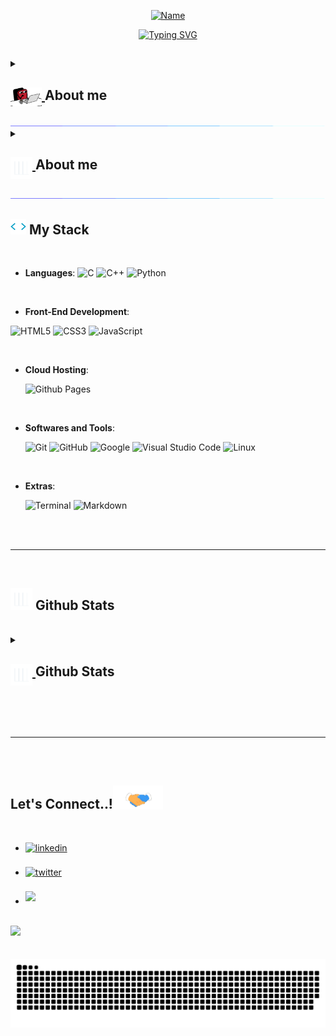 <p align="center">
<a href="https://git.io/typing-svg"><img src="https://readme-typing-svg.herokuapp.com?font=Varela+Round&pause=8000&color=36BCF7E1&center=true&vCenter=true&width=435&lines=Noor+Chasib" alt="Name" /></a>
</p>
<p align="center">
<a href="https://git.io/typing-svg"><img src="https://readme-typing-svg.herokuapp.com?font=Varela+Round&size=25&pause=1500&center=true&width=600&height=100&lines=Junior+Full-Stack+Web+Developer;Lighthouse+Labs+Graduate;Bachelor+of+Science" alt="Typing SVG" /></a>
</p>

##

<details> 
  <summary>
   <h2>
      <a href="#"> 
	<img align="top" src = "https://github.com/NoorChasib/NoorChasib/blob/main/img/typing.gif" width="50px">
      </a>
        About me
    </h2>

  </summary>
  


<picture> <img align="right" src="https://github.com/NoorChasib/NoorChasib/blob/main/img/Right_Side.gif" width = 250px></picture>

<br>

- A passionate Self-taught Front-end developer
- Playing CTF's at spare time
- Currently learning Web Development by Self
- Personal website
- I’m currently open for an Intern or a new job opportunity
<br>
<br>

</details>

<img src="https://github.com/NoorChasib/NoorChasib/blob/main/img/line.gif" width="100%" height="0.5">

<details> 
  <summary>
   <h2>
      <a href="#"> 
        <img align="top" src="https://github.com/NoorChasib/NoorChasib/blob/main/img/chart.gif" width="35">
      </a>
        About me
    </h2>

  </summary>
	
<a href="#"><img alt="React" src="https://img.shields.io/badge/react-%2320232a.svg?style=for-the-badge&logo=react&logoColor=%2361DAFB"></a>

</details>


<img src="https://github.com/NoorChasib/NoorChasib/blob/main/img/line.gif" width="100%" height="0.5">

## <img src="https://github.com/NoorChasib/NoorChasib/blob/main/img/skills.gif" width ="25"><b> My Stack</b>

<br>

<p align="center">

- **Languages**:
  ![C](https://img.shields.io/badge/C%20-%232370ED.svg?style=for-the-badge&logo=c&logoColor=white)
  ![C++](https://img.shields.io/badge/C++%20-%2300599C.svg?style=for-the-badge&logo=c%2B%2B&logoColor=white)
  ![Python](https://img.shields.io/badge/Python%20-%2314354C.svg?style=for-the-badge&logo=python&logoColor=white)

<br>   
    
- **Front-End Development**:

![HTML5](https://img.shields.io/badge/HTML5%20-%23E34F26.svg?style=for-the-badge&logo=html5&logoColor=white)
![CSS3](https://img.shields.io/badge/CSS%20-%231572B6.svg?style=for-the-badge&logo=css3&logoColor=white)
![JavaScript](https://img.shields.io/badge/JavaScript%20-%23F7DF1E.svg?style=for-the-badge&logo=javascript&logoColor=black)

<br>

- **Cloud Hosting**:

  ![Github Pages](https://img.shields.io/badge/GitHub%20Pages-%23327FC7.svg?style=for-the-badge&logo=github&logoColor=white)

<br>

- **Softwares and Tools**:

  ![Git](https://img.shields.io/badge/git-%23F05033.svg?style=for-the-badge&logo=git&logoColor=white)
  ![GitHub](https://img.shields.io/badge/github-%23121011.svg?style=for-the-badge&logo=github&logoColor=white)
  ![Google](https://img.shields.io/badge/google-%234285F4.svg?style=for-the-badge&logo=google&logoColor=white)
  ![Visual Studio Code](https://img.shields.io/badge/Visual%20Studio%20Code-0078d7.svg?style=for-the-badge&logo=visual-studio-code&logoColor=white)
  ![Linux](https://img.shields.io/badge/Linux-FCC624?style=for-the-badge&logo=linux&logoColor=black)

<br>

- **Extras**:

  ![Terminal](https://img.shields.io/badge/Terminal-%23054020?style=for-the-badge&logo=gnu-bash&logoColor=white)
  ![Markdown](https://img.shields.io/badge/markdown-%23000000.svg?style=for-the-badge&logo=markdown&logoColor=white)

</p>

<br>
<br>

---

<br>

## <img src="https://github.com/NoorChasib/NoorChasib/blob/main/img/chart.gif" width="35"><b> Github Stats </b>

<br>

<details> 
  <summary>
    <h2>
      <a href="#"> 
        <img align="top" src="https://github.com/NoorChasib/NoorChasib/blob/main/img/chart.gif" width="35">
      </a>
        Github Stats
    </h2>

  </summary>
  
<div align="center" width=fit-content>
  <a href="https://github.com/NoorChasib/">   
  <img height="180em" src="https://github-readme-stats.vercel.app/api?username=NoorChasib&include_all_commits=true&count_private=true&show_icons=true&line_height=20&theme=react" /> 
  <img height="180em" src="https://github-readme-stats.vercel.app/api/top-langs/?username=NoorChasib&layout=compact&show_icons=true&langs_count=8&line_height=20&theme=react" />
  </a>
</div>

</details>

<br>
<br>
<br>

---

<br>
<br>

## <b> Let's Connect..!</b><img src="https://github.com/NoorChasib/NoorChasib/blob/main/img/handshake.gif" width ="80">

<br>
<div align='left'>

<ul>

<li>
<a href="#" target="_blank">
<img src="https://img.shields.io/badge/linkedin:  -%2300acee.svg?color=405DE6&style=for-the-badge&logo=linkedin&logoColor=white" alt=linkedin style="margin-bottom: 5px;"/>
</a>
</li>

<br>

<li>
<a href="#" target="_blank">
<img src="https://img.shields.io/badge/twitter:  -%2300acee.svg?color=1DA1F2&style=for-the-badge&logo=twitter&logoColor=white" alt=twitter style="margin-bottom: 5px;"/>
</a>
</li>

<br>

<li>
<a href="#" target="_blank">
<img src="https://img.shields.io/badge/gmail:  -%23EA4335.svg?style=for-the-badge&logo=gmail&logoColor=white" t=mail style="margin-bottom: 5px;" />
</a>
</li>
	
</ul>
</div>

<br>
<img src="https://user-images.githubusercontent.com/73097560/115834477-dbab4500-a447-11eb-908a-139a6edaec5c.gif">
<br>
<br>
<br>

<div align="center">
  <a href= "https://github.com/NoorChasib">
  <img src="https://github.com/NoorChasib/NoorChasib/blob/main/img/grid-snake.svg"
       alt="snake" /></a>
</div>

<br>
